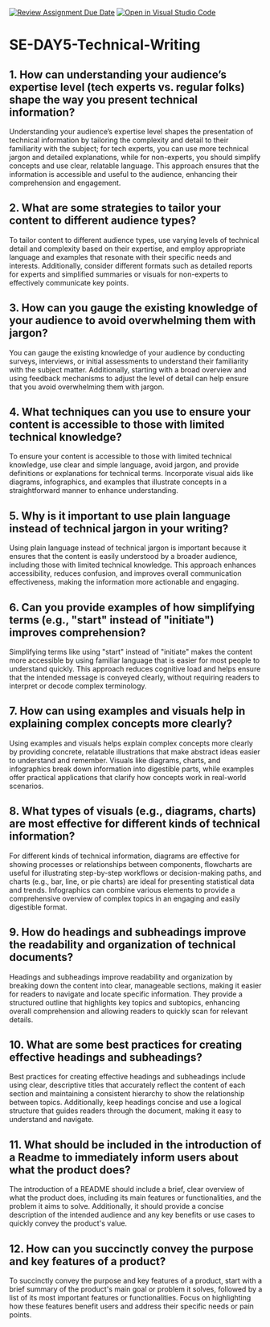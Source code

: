 [![Review Assignment Due Date](https://classroom.github.com/assets/deadline-readme-button-22041afd0340ce965d47ae6ef1cefeee28c7c493a6346c4f15d667ab976d596c.svg)](https://classroom.github.com/a/zsAR-pyY)
[![Open in Visual Studio Code](https://classroom.github.com/assets/open-in-vscode-2e0aaae1b6195c2367325f4f02e2d04e9abb55f0b24a779b69b11b9e10269abc.svg)](https://classroom.github.com/online_ide?assignment_repo_id=15711459&assignment_repo_type=AssignmentRepo)
# SE-DAY5-Technical-Writing
## 1. How can understanding your audience’s expertise level (tech experts vs. regular folks) shape the way you present technical information?
Understanding your audience’s expertise level shapes the presentation of technical information by tailoring the complexity and detail to their familiarity with the subject; for tech experts, you can use more technical jargon and detailed explanations, while for non-experts, you should simplify concepts and use clear, relatable language. This approach ensures that the information is accessible and useful to the audience, enhancing their comprehension and engagement.
## 2. What are some strategies to tailor your content to different audience types?
To tailor content to different audience types, use varying levels of technical detail and complexity based on their expertise, and employ appropriate language and examples that resonate with their specific needs and interests. Additionally, consider different formats such as detailed reports for experts and simplified summaries or visuals for non-experts to effectively communicate key points.
## 3. How can you gauge the existing knowledge of your audience to avoid overwhelming them with jargon?
You can gauge the existing knowledge of your audience by conducting surveys, interviews, or initial assessments to understand their familiarity with the subject matter. Additionally, starting with a broad overview and using feedback mechanisms to adjust the level of detail can help ensure that you avoid overwhelming them with jargon.
## 4. What techniques can you use to ensure your content is accessible to those with limited technical knowledge?
To ensure your content is accessible to those with limited technical knowledge, use clear and simple language, avoid jargon, and provide definitions or explanations for technical terms. Incorporate visual aids like diagrams, infographics, and examples that illustrate concepts in a straightforward manner to enhance understanding.
## 5. Why is it important to use plain language instead of technical jargon in your writing?
Using plain language instead of technical jargon is important because it ensures that the content is easily understood by a broader audience, including those with limited technical knowledge. This approach enhances accessibility, reduces confusion, and improves overall communication effectiveness, making the information more actionable and engaging.
## 6. Can you provide examples of how simplifying terms (e.g., "start" instead of "initiate") improves comprehension?
Simplifying terms like using "start" instead of "initiate" makes the content more accessible by using familiar language that is easier for most people to understand quickly. This approach reduces cognitive load and helps ensure that the intended message is conveyed clearly, without requiring readers to interpret or decode complex terminology.
## 7. How can using examples and visuals help in explaining complex concepts more clearly?
Using examples and visuals helps explain complex concepts more clearly by providing concrete, relatable illustrations that make abstract ideas easier to understand and remember. Visuals like diagrams, charts, and infographics break down information into digestible parts, while examples offer practical applications that clarify how concepts work in real-world scenarios.
## 8. What types of visuals (e.g., diagrams, charts) are most effective for different kinds of technical information?
For different kinds of technical information, diagrams are effective for showing processes or relationships between components, flowcharts are useful for illustrating step-by-step workflows or decision-making paths, and charts (e.g., bar, line, or pie charts) are ideal for presenting statistical data and trends. Infographics can combine various elements to provide a comprehensive overview of complex topics in an engaging and easily digestible format.
## 9. How do headings and subheadings improve the readability and organization of technical documents?
Headings and subheadings improve readability and organization by breaking down the content into clear, manageable sections, making it easier for readers to navigate and locate specific information. They provide a structured outline that highlights key topics and subtopics, enhancing overall comprehension and allowing readers to quickly scan for relevant details.
## 10. What are some best practices for creating effective headings and subheadings?
Best practices for creating effective headings and subheadings include using clear, descriptive titles that accurately reflect the content of each section and maintaining a consistent hierarchy to show the relationship between topics. Additionally, keep headings concise and use a logical structure that guides readers through the document, making it easy to understand and navigate.
## 11. What should be included in the introduction of a Readme to immediately inform users about what the product does?
The introduction of a README should include a brief, clear overview of what the product does, including its main features or functionalities, and the problem it aims to solve. Additionally, it should provide a concise description of the intended audience and any key benefits or use cases to quickly convey the product's value.
## 12. How can you succinctly convey the purpose and key features of a product?
To succinctly convey the purpose and key features of a product, start with a brief summary of the product's main goal or problem it solves, followed by a list of its most important features or functionalities. Focus on highlighting how these features benefit users and address their specific needs or pain points.
